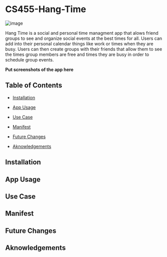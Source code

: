 # CS455-Hang-Time
![image](https://user-images.githubusercontent.com/56166683/115088823-4996c000-9ece-11eb-9dfb-4dc85e170846.png)

Hang Time is a social and personal time managment app that alows friend groups to see and organize social events at the best times for all. Users can add into their personal calendar things like work or times when they are busy. Users can then create groups with their friends that allow them to see the times group members are free and times they are busy in order to schedule group events.

**Put screenshots of the app here**

## Table of Contents
- [Installation](#installation)

- [App Usage](#app-usage)

- [Use Case](#use-case)

- [Manifest](#maniest)

- [Future Changes](#future-changes)

- [Aknowledgements](#aknowledgements)

## Installation

## App Usage

## Use Case

## Manifest

## Future Changes

## Aknowledgements



